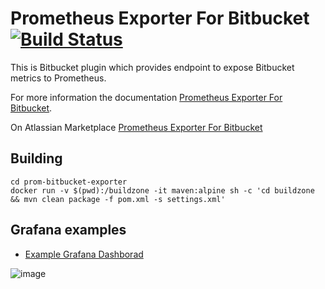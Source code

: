 # Prometheus Exporter For Bitbucket [![Build Status](https://travis-ci.org/AndreyVMarkelov/prom-bitbucket-exporter.svg?branch=master)](https://travis-ci.org/AndreyVMarkelov/prom-bitbucket-exporter)

This is Bitbucket plugin which provides endpoint to expose Bitbucket metrics to Prometheus.

For more information the documentation [Prometheus Exporter For Bitbucket](https://github.com/AndreyVMarkelov/prom-bitbucket-exporter/wiki/Prometheus-Exporter-For-Bitbucket).

On Atlassian Marketplace [Prometheus Exporter For Bitbucket](https://marketplace.atlassian.com/plugins/ru.andreymarkelov.atlas.plugins.prom-bitbucket-exporter/server/overview)


## Building
```
cd prom-bitbucket-exporter
docker run -v $(pwd):/buildzone -it maven:alpine sh -c 'cd buildzone && mvn clean package -f pom.xml -s settings.xml'

```


## Grafana examples 

* [Example Grafana Dashborad](https://grafana.com/dashboards/6984)

![image](./grafana/img/bitbuckt-board.png)
